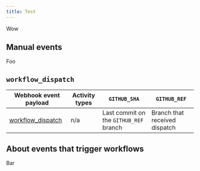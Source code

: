 ```yaml
---
title: Test
---
```


Wow

## Manual events

Foo

## `workflow_dispatch`

| Webhook event payload | Activity types | `GITHUB_SHA` | `GITHUB_REF` |
| ------------------ | ------------ | ------------ | ------------------|
| [workflow_dispatch](/webhooks/event-payloads/#workflow_dispatch) | n/a | Last commit on the `GITHUB_REF` branch | Branch that received dispatch |

## About events that trigger workflows

Bar
